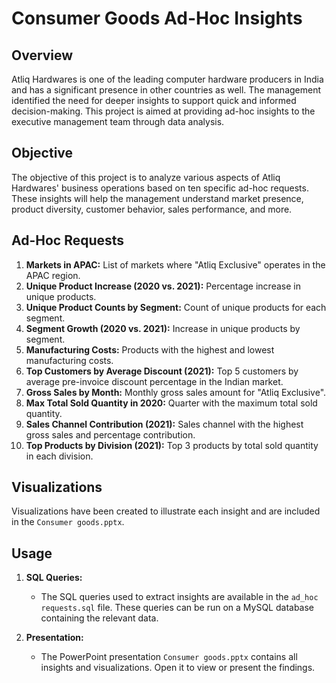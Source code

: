 # Consumer Goods Ad-Hoc Insights

## Overview

Atliq Hardwares is one of the leading computer hardware producers in India and has a significant presence in other countries as well. The management identified the need for deeper insights to support quick and informed decision-making. This project is aimed at providing ad-hoc insights to the executive management team through data analysis.

## Objective

The objective of this project is to analyze various aspects of Atliq Hardwares' business operations based on ten specific ad-hoc requests. These insights will help the management understand market presence, product diversity, customer behavior, sales performance, and more.

## Ad-Hoc Requests

1. **Markets in APAC:** List of markets where "Atliq Exclusive" operates in the APAC region.
2. **Unique Product Increase (2020 vs. 2021):** Percentage increase in unique products.
3. **Unique Product Counts by Segment:** Count of unique products for each segment.
4. **Segment Growth (2020 vs. 2021):** Increase in unique products by segment.
5. **Manufacturing Costs:** Products with the highest and lowest manufacturing costs.
6. **Top Customers by Average Discount (2021):** Top 5 customers by average pre-invoice discount percentage in the Indian market.
7. **Gross Sales by Month:** Monthly gross sales amount for "Atliq Exclusive".
8. **Max Total Sold Quantity in 2020:** Quarter with the maximum total sold quantity.
9. **Sales Channel Contribution (2021):** Sales channel with the highest gross sales and percentage contribution.
10. **Top Products by Division (2021):** Top 3 products by total sold quantity in each division.


## Visualizations

Visualizations have been created to illustrate each insight and are included in the `Consumer goods.pptx`. 

## Usage

1. **SQL Queries:** 
   - The SQL queries used to extract insights are available in the `ad_hoc requests.sql` file. These queries can be run on a MySQL database containing the relevant data.

2. **Presentation:**
   - The PowerPoint presentation `Consumer goods.pptx` contains all insights and visualizations. Open it to view or present the findings.

